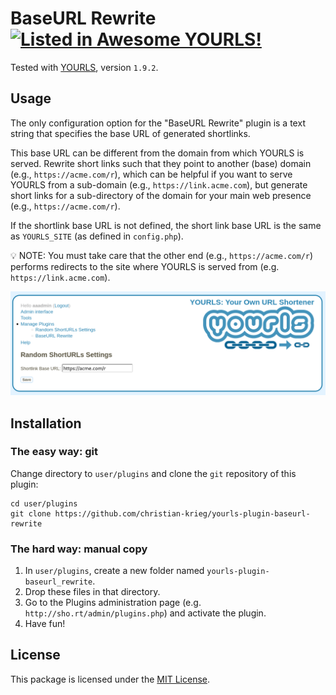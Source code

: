 # BaseURL Rewrite [![Listed in Awesome YOURLS!](https://img.shields.io/badge/Awesome-YOURLS-C5A3BE)](https://github.com/YOURLS/awesome-yourls/)

<!-- Once you have committed code, get your plugin listed in Awesome YOURLS ! See https://github.com/YOURLS/awesome-yourls -->

Tested with [YOURLS](https://yourls.org), version `1.9.2`.

## Usage

The only configuration option for the "BaseURL Rewrite" plugin is a text string
that specifies the base URL of generated shortlinks.

This base URL can be different from the domain from which YOURLS is served.
Rewrite short links such that they point to another (base) domain (e.g.,
``https://acme.com/r``), which can be helpful if you want to serve YOURLS from a
sub-domain (e.g., ``https://link.acme.com``), but generate short links for a
sub-directory of the domain for your main web presence (e.g.,
``https://acme.com/r``).

If the shortlink base URL is not defined, the short link base URL is the same as
``YOURLS_SITE`` (as defined in `config.php`).

:bulb: NOTE: You must take care that the other end (e.g., ``https://acme.com/r``)
performs redirects to the site where YOURLS is served from (e.g.
``https://link.acme.com``).

![The admin interface of the plugin](config.png)


## Installation

### The easy way: git

Change directory to `user/plugins` and clone the `git` repository of this plugin:

    cd user/plugins
    git clone https://github.com/christian-krieg/yourls-plugin-baseurl-rewrite

### The hard way: manual copy

1. In `user/plugins`, create a new folder named `yourls-plugin-baseurl_rewrite`.
2. Drop these files in that directory.
3. Go to the Plugins administration page (e.g. `http://sho.rt/admin/plugins.php`) and activate the plugin.
4. Have fun!

## License

This package is licensed under the [MIT License](LICENSE).
